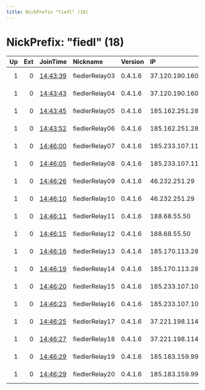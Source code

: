 ```yaml
---
title: NickPrefix "fiedl" (18)
---
```


# NickPrefix: "fiedl" (18)

|   Up |   Ext | JoinTime                                                                                            | Nickname       | Version   | IP              | AS          | CC   |   ORp |   Dirp | OS   | Contact                  |   eFamMembers |
|-----:|------:|:----------------------------------------------------------------------------------------------------|:---------------|:----------|:----------------|:------------|:-----|------:|-------:|:-----|:-------------------------|--------------:|
|    1 |     0 | [14:43:39](https://metrics.torproject.org/rs.html#details/C1B513BB5E15A1887B6ADCA8C010630732FC389A) | fiedlerRelay03 | 0.4.1.6   | 37.120.190.160  | netcup GmbH | de   |  9001 |      0 | BSD  | maxfiedler1988@gmail.com |            20 |
|    1 |     0 | [14:43:43](https://metrics.torproject.org/rs.html#details/65D6FEA17521A7FC2E1A633AECD33C146ACA3024) | fiedlerRelay04 | 0.4.1.6   | 37.120.190.160  | netcup GmbH | de   |  9030 |      0 | BSD  | maxfiedler1988@gmail.com |            20 |
|    1 |     0 | [14:43:45](https://metrics.torproject.org/rs.html#details/9B33C0437062F12DC137F757A745FC04CEA26231) | fiedlerRelay05 | 0.4.1.6   | 185.162.251.28  | netcup GmbH | de   |  9001 |      0 | BSD  | maxfiedler1988@gmail.com |            20 |
|    1 |     0 | [14:43:52](https://metrics.torproject.org/rs.html#details/675F05FDECF1DCF836ED274D65EBE919C4743B91) | fiedlerRelay06 | 0.4.1.6   | 185.162.251.28  | netcup GmbH | de   |  9030 |      0 | BSD  | maxfiedler1988@gmail.com |            20 |
|    1 |     0 | [14:46:00](https://metrics.torproject.org/rs.html#details/0AA39F432B2E778CAC06F80DA44975385347CDD9) | fiedlerRelay07 | 0.4.1.6   | 185.233.107.110 | netcup GmbH | de   |  9001 |      0 | BSD  | maxfiedler1988@gmail.com |            20 |
|    1 |     0 | [14:46:05](https://metrics.torproject.org/rs.html#details/62274AC17DCCF4030A6AD8CEBED0C36E7B8592D8) | fiedlerRelay08 | 0.4.1.6   | 185.233.107.110 | netcup GmbH | de   |  9030 |      0 | BSD  | maxfiedler1988@gmail.com |            20 |
|    1 |     0 | [14:46:26](https://metrics.torproject.org/rs.html#details/8F893399C8CA284583E3A526A6B4E5FD75449E87) | fiedlerRelay09 | 0.4.1.6   | 46.232.251.29   | netcup GmbH | de   |  9001 |      0 | BSD  | maxfiedler1988@gmail.com |            20 |
|    1 |     0 | [14:46:10](https://metrics.torproject.org/rs.html#details/3B65EEA3DDB890CF4899E675A7B138D04759FAFA) | fiedlerRelay10 | 0.4.1.6   | 46.232.251.29   | netcup GmbH | de   |  9030 |      0 | BSD  | maxfiedler1988@gmail.com |            20 |
|    1 |     0 | [14:46:11](https://metrics.torproject.org/rs.html#details/DB47720A75764CD1002012E625F6CE17741A1A3A) | fiedlerRelay11 | 0.4.1.6   | 188.68.55.50    | netcup GmbH | de   |  9001 |      0 | BSD  | maxfiedler1988@gmail.com |            20 |
|    1 |     0 | [14:46:15](https://metrics.torproject.org/rs.html#details/B401E30710C7623EAC3F1AF34684335E911EBD2B) | fiedlerRelay12 | 0.4.1.6   | 188.68.55.50    | netcup GmbH | de   |  9030 |      0 | BSD  | maxfiedler1988@gmail.com |            20 |
|    1 |     0 | [14:46:16](https://metrics.torproject.org/rs.html#details/B33C5B8DDD2EB50EE0B9916547EBDE2BCA3BC567) | fiedlerRelay13 | 0.4.1.6   | 185.170.113.28  | netcup GmbH | de   |  9001 |      0 | BSD  | maxfiedler1988@gmail.com |            20 |
|    1 |     0 | [14:46:19](https://metrics.torproject.org/rs.html#details/9A38565F568FE7E540D9CBF0C421B146D15CAD95) | fiedlerRelay14 | 0.4.1.6   | 185.170.113.28  | netcup GmbH | de   |  9030 |      0 | BSD  | maxfiedler1988@gmail.com |            20 |
|    1 |     0 | [14:46:20](https://metrics.torproject.org/rs.html#details/96A5167371D784ECE979A1E4504D25ABFE853E8C) | fiedlerRelay15 | 0.4.1.6   | 185.233.107.101 | netcup GmbH | de   |  9001 |      0 | BSD  | maxfiedler1988@gmail.com |            20 |
|    1 |     0 | [14:46:23](https://metrics.torproject.org/rs.html#details/ADBDA412D33381A9F23368C91097550E2452A2EC) | fiedlerRelay16 | 0.4.1.6   | 185.233.107.101 | netcup GmbH | de   |  9030 |      0 | BSD  | maxfiedler1988@gmail.com |            20 |
|    1 |     0 | [14:46:25](https://metrics.torproject.org/rs.html#details/FABA6394C790E96812D33689FAE90796FBA79AA8) | fiedlerRelay17 | 0.4.1.6   | 37.221.198.114  | netcup GmbH | de   |  9001 |      0 | BSD  | maxfiedler1988@gmail.com |            20 |
|    1 |     0 | [14:46:27](https://metrics.torproject.org/rs.html#details/B53CCA073616E30BA3376EC40577FBBBFB812C2C) | fiedlerRelay18 | 0.4.1.6   | 37.221.198.114  | netcup GmbH | de   |  9030 |      0 | BSD  | maxfiedler1988@gmail.com |            20 |
|    1 |     0 | [14:46:29](https://metrics.torproject.org/rs.html#details/E615EB5B107B04B2A892EF63018872D6A907C0E4) | fiedlerRelay19 | 0.4.1.6   | 185.183.159.99  | netcup GmbH | de   |  9001 |      0 | BSD  | maxfiedler1988@gmail.com |            20 |
|    1 |     0 | [14:46:29](https://metrics.torproject.org/rs.html#details/0516A1A5836825F58848D47B91F47CB593B58D54) | fiedlerRelay20 | 0.4.1.6   | 185.183.159.99  | netcup GmbH | de   |  9030 |      0 | BSD  | maxfiedler1988@gmail.com |            20 |
